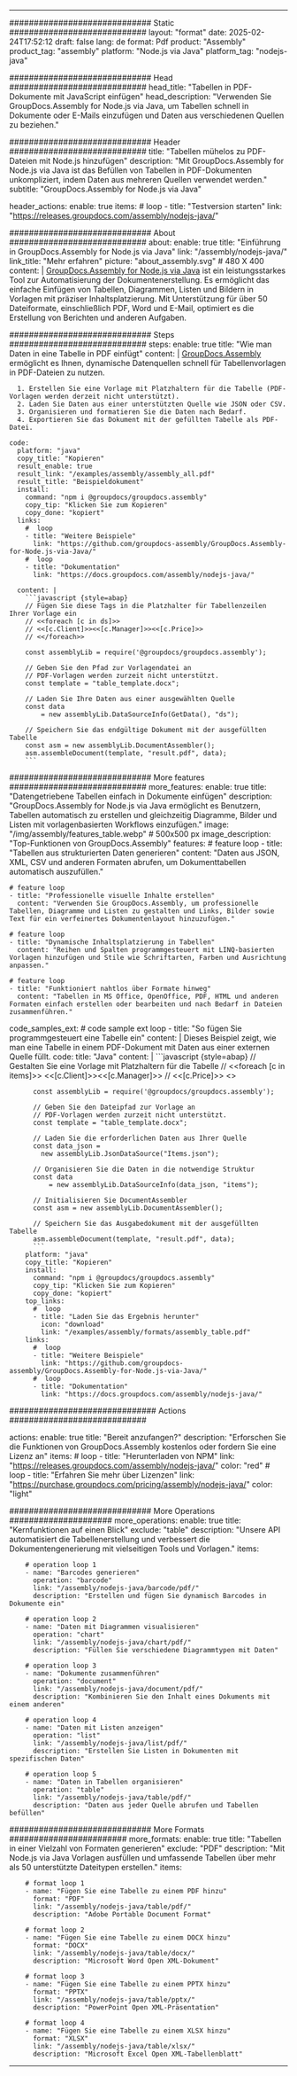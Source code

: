 



---
############################# Static ############################
layout: "format"
date:  2025-02-24T17:52:12
draft: false
lang: de
format: Pdf
product: "Assembly"
product_tag: "assembly"
platform: "Node.js via Java"
platform_tag: "nodejs-java"

############################# Head ############################
head_title: "Tabellen in PDF-Dokumente mit JavaScript einfügen"
head_description: "Verwenden Sie GroupDocs.Assembly for Node.js via Java, um Tabellen schnell in Dokumente oder E-Mails einzufügen und Daten aus verschiedenen Quellen zu beziehen."

############################# Header ############################
title: "Tabellen mühelos zu PDF-Dateien mit Node.js hinzufügen" 
description: "Mit GroupDocs.Assembly for Node.js via Java ist das Befüllen von Tabellen in PDF-Dokumenten unkompliziert, indem Daten aus mehreren Quellen verwendet werden."
subtitle: "GroupDocs.Assembly for Node.js via Java" 

header_actions:
  enable: true
  items:
    #  loop
    - title: "Testversion starten"
      link: "https://releases.groupdocs.com/assembly/nodejs-java/"
      
############################# About ############################
about:
    enable: true
    title: "Einführung in GroupDocs.Assembly for Node.js via Java"
    link: "/assembly/nodejs-java/"
    link_title: "Mehr erfahren"
    picture: "about_assembly.svg" # 480 X 400
    content: |
       [GroupDocs.Assembly for Node.js via Java](/assembly/nodejs-java/) ist ein leistungsstarkes Tool zur Automatisierung der Dokumentenerstellung. Es ermöglicht das einfache Einfügen von Tabellen, Diagrammen, Listen und Bildern in Vorlagen mit präziser Inhaltsplatzierung. Mit Unterstützung für über 50 Dateiformate, einschließlich PDF, Word und E-Mail, optimiert es die Erstellung von Berichten und anderen Aufgaben.

############################# Steps ############################
steps:
    enable: true
    title: "Wie man Daten in eine Tabelle in PDF einfügt"
    content: |
      [GroupDocs.Assembly](/assembly/nodejs-java/) ermöglicht es Ihnen, dynamische Datenquellen schnell für Tabellenvorlagen in PDF-Dateien zu nutzen.
      
      1. Erstellen Sie eine Vorlage mit Platzhaltern für die Tabelle (PDF-Vorlagen werden derzeit nicht unterstützt).
      2. Laden Sie Daten aus einer unterstützten Quelle wie JSON oder CSV.
      3. Organisieren und formatieren Sie die Daten nach Bedarf.
      4. Exportieren Sie das Dokument mit der gefüllten Tabelle als PDF-Datei.
   
    code:
      platform: "java"
      copy_title: "Kopieren"
      result_enable: true
      result_link: "/examples/assembly/assembly_all.pdf"
      result_title: "Beispieldokument"
      install:
        command: "npm i @groupdocs/groupdocs.assembly"
        copy_tip: "Klicken Sie zum Kopieren"
        copy_done: "kopiert"
      links:
        #  loop
        - title: "Weitere Beispiele"
          link: "https://github.com/groupdocs-assembly/GroupDocs.Assembly-for-Node.js-via-Java/"
        #  loop
        - title: "Dokumentation"
          link: "https://docs.groupdocs.com/assembly/nodejs-java/"
          
      content: |
        ```javascript {style=abap}
        // Fügen Sie diese Tags in die Platzhalter für Tabellenzeilen Ihrer Vorlage ein
        // <<foreach [c in ds]>>
        // <<[c.Client]>><<[c.Manager]>><<[c.Price]>>
        // <</foreach>>
    
        const assemblyLib = require('@groupdocs/groupdocs.assembly');

        // Geben Sie den Pfad zur Vorlagendatei an
        // PDF-Vorlagen werden zurzeit nicht unterstützt.
        const template = "table_template.docx";

        // Laden Sie Ihre Daten aus einer ausgewählten Quelle
        const data 
            = new assemblyLib.DataSourceInfo(GetData(), "ds");

        // Speichern Sie das endgültige Dokument mit der ausgefüllten Tabelle
        const asm = new assemblyLib.DocumentAssembler();
        asm.assembleDocument(template, "result.pdf", data);
        ```           

############################# More features ############################
more_features:
  enable: true
  title: "Datengetriebene Tabellen einfach in Dokumente einfügen"
  description: "GroupDocs.Assembly for Node.js via Java ermöglicht es Benutzern, Tabellen automatisch zu erstellen und gleichzeitig Diagramme, Bilder und Listen mit vorlagenbasierten Workflows einzufügen."
  image: "/img/assembly/features_table.webp" # 500x500 px
  image_description: "Top-Funktionen von GroupDocs.Assembly"
  features:
    # feature loop
    - title: "Tabellen aus strukturierten Daten generieren"
      content: "Daten aus JSON, XML, CSV und anderen Formaten abrufen, um Dokumenttabellen automatisch auszufüllen."

    # feature loop
    - title: "Professionelle visuelle Inhalte erstellen"
      content: "Verwenden Sie GroupDocs.Assembly, um professionelle Tabellen, Diagramme und Listen zu gestalten und Links, Bilder sowie Text für ein verfeinertes Dokumentenlayout hinzuzufügen."

    # feature loop
    - title: "Dynamische Inhaltsplatzierung in Tabellen"
      content: "Reihen und Spalten programmgesteuert mit LINQ-basierten Vorlagen hinzufügen und Stile wie Schriftarten, Farben und Ausrichtung anpassen."

    # feature loop
    - title: "Funktioniert nahtlos über Formate hinweg"
      content: "Tabellen in MS Office, OpenOffice, PDF, HTML und anderen Formaten einfach erstellen oder bearbeiten und nach Bedarf in Dateien zusammenführen."
      
  code_samples_ext:
    # code sample ext loop
    - title: "So fügen Sie programmgesteuert eine Tabelle ein"
      content: |
        Dieses Beispiel zeigt, wie man eine Tabelle in einem PDF-Dokument mit Daten aus einer externen Quelle füllt.
      code:
        title: "Java"
        content: |
          ```javascript {style=abap}
          // Gestalten Sie eine Vorlage mit Platzhaltern für die Tabelle
          // <<foreach [c in items]>> <<[c.Client]>><<[c.Manager]>>
          //  <<[c.Price]>> <</foreach>>
          
          const assemblyLib = require('@groupdocs/groupdocs.assembly');

          // Geben Sie den Dateipfad zur Vorlage an
          // PDF-Vorlagen werden zurzeit nicht unterstützt.
          const template = "table_template.docx";

          // Laden Sie die erforderlichen Daten aus Ihrer Quelle
          const data_json = 
            new assemblyLib.JsonDataSource("Items.json");

          // Organisieren Sie die Daten in die notwendige Struktur
          const data 
              = new assemblyLib.DataSourceInfo(data_json, "items");

          // Initialisieren Sie DocumentAssembler
          const asm = new assemblyLib.DocumentAssembler();

          // Speichern Sie das Ausgabedokument mit der ausgefüllten Tabelle
          asm.assembleDocument(template, "result.pdf", data);
          ```
        platform: "java"
        copy_title: "Kopieren"
        install:
          command: "npm i @groupdocs/groupdocs.assembly"
          copy_tip: "Klicken Sie zum Kopieren"
          copy_done: "kopiert"
        top_links:
          #  loop
          - title: "Laden Sie das Ergebnis herunter"
            icon: "download"
            link: "/examples/assembly/formats/assembly_table.pdf"
        links:
          #  loop
          - title: "Weitere Beispiele"
            link: "https://github.com/groupdocs-assembly/GroupDocs.Assembly-for-Node.js-via-Java/"
          #  loop
          - title: "Dokumentation"
            link: "https://docs.groupdocs.com/assembly/nodejs-java/"
            

            


############################## Actions ############################

actions:
  enable: true
  title: "Bereit anzufangen?"
  description: "Erforschen Sie die Funktionen von GroupDocs.Assembly kostenlos oder fordern Sie eine Lizenz an"
  items:
    #  loop
    - title: "Herunterladen von NPM"
      link: "https://releases.groupdocs.com/assembly/nodejs-java/"
      color: "red"
        #  loop
    - title: "Erfahren Sie mehr über Lizenzen"
      link: "https://purchase.groupdocs.com/pricing/assembly/nodejs-java/"
      color: "light"


############################# More Operations #####################
more_operations:
    enable: true
    title: "Kernfunktionen auf einen Blick"
    exclude: "table"
    description: "Unsere API automatisiert die Tabellenerstellung und verbessert die Dokumentengenerierung mit vielseitigen Tools und Vorlagen."
    items: 
          
        # operation loop 1
        - name: "Barcodes generieren"
          operation: "barcode"
          link: "/assembly/nodejs-java/barcode/pdf/"
          description: "Erstellen und fügen Sie dynamisch Barcodes in Dokumente ein"

        # operation loop 2
        - name: "Daten mit Diagrammen visualisieren"
          operation: "chart"
          link: "/assembly/nodejs-java/chart/pdf/"
          description: "Füllen Sie verschiedene Diagrammtypen mit Daten"

        # operation loop 3
        - name: "Dokumente zusammenführen"
          operation: "document"
          link: "/assembly/nodejs-java/document/pdf/"
          description: "Kombinieren Sie den Inhalt eines Dokuments mit einem anderen"

        # operation loop 4
        - name: "Daten mit Listen anzeigen"
          operation: "list"
          link: "/assembly/nodejs-java/list/pdf/"
          description: "Erstellen Sie Listen in Dokumenten mit spezifischen Daten"

        # operation loop 5
        - name: "Daten in Tabellen organisieren"
          operation: "table"
          link: "/assembly/nodejs-java/table/pdf/"
          description: "Daten aus jeder Quelle abrufen und Tabellen befüllen"
         
          
############################# More Formats ########################
more_formats:
    enable: true
    title: "Tabellen in einer Vielzahl von Formaten generieren"
    exclude: "PDF"
    description: "Mit Node.js via Java Vorlagen ausfüllen und umfassende Tabellen über mehr als 50 unterstützte Dateitypen erstellen."
    items: 
          
        # format loop 1
        - name: "Fügen Sie eine Tabelle zu einem PDF hinzu"
          format: "PDF"
          link: "/assembly/nodejs-java/table/pdf/"
          description: "Adobe Portable Document Format"
          
        # format loop 2
        - name: "Fügen Sie eine Tabelle zu einem DOCX hinzu"
          format: "DOCX"
          link: "/assembly/nodejs-java/table/docx/"
          description: "Microsoft Word Open XML-Dokument"
          
        # format loop 3
        - name: "Fügen Sie eine Tabelle zu einem PPTX hinzu"
          format: "PPTX"
          link: "/assembly/nodejs-java/table/pptx/"
          description: "PowerPoint Open XML-Präsentation"
          
        # format loop 4
        - name: "Fügen Sie eine Tabelle zu einem XLSX hinzu"
          format: "XLSX"
          link: "/assembly/nodejs-java/table/xlsx/"
          description: "Microsoft Excel Open XML-Tabellenblatt"


          

---